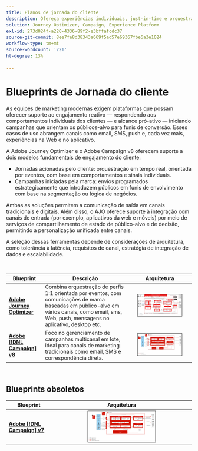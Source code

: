 ```yaml
---
title: Planos de jornada do cliente
description: Ofereça experiências individuais, just-in-time e orquestradas ao cliente em todas as telas.
solution: Journey Optimizer, Campaign, Experience Platform
exl-id: 273d024f-a220-4336-89f2-e3bffafcdc37
source-git-commit: 8ee7fe8d38343a669f5ad57e69367fbe6a3e1024
workflow-type: tm+mt
source-wordcount: '221'
ht-degree: 13%

---
```


# Blueprints de Jornada do cliente

As equipes de marketing modernas exigem plataformas que possam oferecer suporte ao engajamento reativo — respondendo aos comportamentos individuais dos clientes — e alcance pró-ativo — iniciando campanhas que orientam os públicos-alvo para funis de conversão. Esses casos de uso abrangem canais como email, SMS, push e, cada vez mais, experiências na Web e no aplicativo.

A Adobe Journey Optimizer e o Adobe Campaign v8 oferecem suporte a dois modelos fundamentais de engajamento do cliente:

- Jornadas acionadas pelo cliente: orquestração em tempo real, orientada por eventos, com base em comportamentos e sinais individuais.
- Campanhas iniciadas pela marca: envios programados estrategicamente que introduzem públicos em funis de envolvimento com base na segmentação ou lógica de negócios.

Ambas as soluções permitem a comunicação de saída em canais tradicionais e digitais. Além disso, o AJO oferece suporte à integração com canais de entrada (por exemplo, aplicativos da web e móveis) por meio de serviços de compartilhamento de estado de público-alvo e de decisão, permitindo a personalização unificada entre canais.

A seleção dessas ferramentas depende de considerações de arquitetura, como tolerância à latência, requisitos de canal, estratégia de integração de dados e escalabilidade.

<br>

| Blueprint | Descrição | Arquitetura |
|---|---|:---:|
| **[Adobe Journey Optimizer](journey-optimizer/journey-optimizer-overview.md)** | Combina orquestração de perfis 1:1 orientada por eventos, com comunicações de marca baseadas em público-alvo em vários canais, como email, sms, Web, push, mensagens no aplicativo, desktop etc. | <img src="journey-optimizer/images/ajo-architecture.svg" alt="Blueprint de arquitetura de referência para o Journey Optimizer" style="width:75%; border:1px solid #4a4a4a" class="modal-image" /> |
| **[Adobe [!DNL Campaign] v8](campaign-v8/campaign-v8-overview.md)** | Foco no gerenciamento de campanhas multicanal em lote, ideal para canais de marketing tradicionais como email, SMS e correspondência direta. | <img src="campaign-v8/images/campaign-v8-architecture.svg" alt="Blueprint de arquitetura de referência para o Campaign v8" style="width:75%; border:1px solid #4a4a4a" class="modal-image" /> |

<br>

## Blueprints obsoletos

| Blueprint | Arquitetura |
|---|:---:|
| **[Adobe [!DNL Campaign] v7](campaign-v7/campaign-v7-overview.md)** | <img src="campaign-v7/images/campaign-v7-architecture.svg" alt="Blueprint de arquitetura de referência para o Campaign v7" style="width:50%; border:1px solid #4a4a4a" class="modal-image" /> |